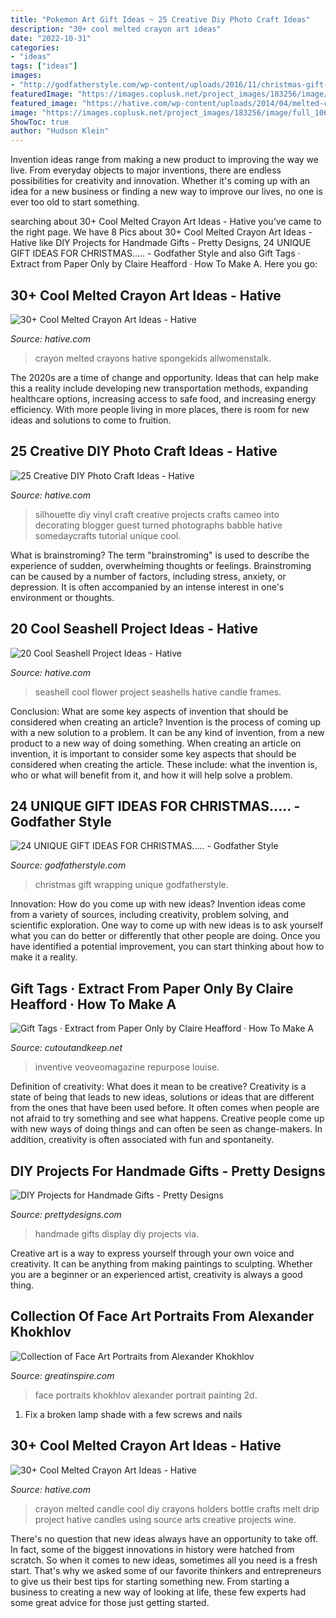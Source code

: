 ```yaml
---
title: "Pokemon Art Gift Ideas ~ 25 Creative Diy Photo Craft Ideas"
description: "30+ cool melted crayon art ideas"
date: "2022-10-31"
categories:
- "ideas"
tags: ["ideas"]
images:
- "http://godfatherstyle.com/wp-content/uploads/2016/11/christmas-gift-wrapping-ideas3-1024x767.jpg"
featuredImage: "https://images.coplusk.net/project_images/183256/image/full_106735_2F2015-01-12-113915-Gift%2BTags.jpg"
featured_image: "https://hative.com/wp-content/uploads/2014/04/melted-crayon-art/4-diy-candle-holders.jpg"
image: "https://images.coplusk.net/project_images/183256/image/full_106735_2F2015-01-12-113915-Gift%2BTags.jpg"
ShowToc: true
author: "Hudson Klein"
---
```



Invention ideas range from making a new product to improving the way we live. From everyday objects to major inventions, there are endless possibilities for creativity and innovation. Whether it's coming up with an idea for a new business or finding a new way to improve our lives, no one is ever too old to start something.

	

		
searching about 30+ Cool Melted Crayon Art Ideas - Hative you've came to the right page. We have 8 Pics about 30+ Cool Melted Crayon Art Ideas - Hative like DIY Projects for Handmade Gifts - Pretty Designs, 24 UNIQUE GIFT IDEAS FOR CHRISTMAS..... - Godfather Style and also Gift Tags · Extract from Paper Only by Claire Heafford · How To Make A. Here you go:
		
    
## 30+ Cool Melted Crayon Art Ideas - Hative

<img loading=lazy src="http://hative.com/wp-content/uploads/2014/04/melted-crayon-art/7-you-are-my-sunshine.jpg" onerror="this.onerror=null;this.src='https://tse1.mm.bing.net/th?id=OIP.wfYKYZ7HG_57JvzGlN3VtgHaJ4&amp;pid=15.1';" alt="30+ Cool Melted Crayon Art Ideas - Hative">

_Source: hative.com_

>crayon melted crayons hative spongekids allwomenstalk. 

	

The 2020s are a time of change and opportunity. Ideas that can help make this a reality include developing new transportation methods, expanding healthcare options, increasing access to safe food, and increasing energy efficiency. With more people living in more places, there is room for new ideas and solutions to come to fruition.

    
## 25 Creative DIY Photo Craft Ideas - Hative

<img loading=lazy src="https://hative.com/wp-content/uploads/2014/11/diy-photo-craft-ideas/18-diy-photo-craft-ideas.jpg" onerror="this.onerror=null;this.src='https://tse3.mm.bing.net/th?id=OIP.Ub9w3d82j3XJNWB5e_IndQAAAA&amp;pid=15.1';" alt="25 Creative DIY Photo Craft Ideas - Hative">

_Source: hative.com_

>silhouette diy vinyl craft creative projects crafts cameo into decorating blogger guest turned photographs babble hative somedaycrafts tutorial unique cool. 

	

What is brainstroming?
The term "brainstroming" is used to describe the experience of sudden, overwhelming thoughts or feelings. Brainstroming can be caused by a number of factors, including stress, anxiety, or depression. It is often accompanied by an intense interest in one's environment or thoughts.

    
## 20 Cool Seashell Project Ideas - Hative

<img loading=lazy src="https://hative.com/wp-content/uploads/2014/12/seashell-project-ideas/8-seashell-flower.jpg" onerror="this.onerror=null;this.src='https://tse2.mm.bing.net/th?id=OIP.DhHBkS07_Q0sr5Fnyjy0_QHaJ6&amp;pid=15.1';" alt="20 Cool Seashell Project Ideas - Hative">

_Source: hative.com_

>seashell cool flower project seashells hative candle frames. 

	

Conclusion: What are some key aspects of invention that should be considered when creating an article?
Invention is the process of coming up with a new solution to a problem. It can be any kind of invention, from a new product to a new way of doing something. When creating an article on invention, it is important to consider some key aspects that should be considered when creating the article. These include: what the invention is, who or what will benefit from it, and how it will help solve a problem.

    
## 24 UNIQUE GIFT IDEAS FOR CHRISTMAS..... - Godfather Style

<img loading=lazy src="http://godfatherstyle.com/wp-content/uploads/2016/11/christmas-gift-wrapping-ideas3-1024x767.jpg" onerror="this.onerror=null;this.src='https://tse2.mm.bing.net/th?id=OIP.63-AfxENJHqDDza6RQ18MgHaFj&amp;pid=15.1';" alt="24 UNIQUE GIFT IDEAS FOR CHRISTMAS..... - Godfather Style">

_Source: godfatherstyle.com_

>christmas gift wrapping unique godfatherstyle. 

	

Innovation: How do you come up with new ideas?
Invention ideas come from a variety of sources, including creativity, problem solving, and scientific exploration. One way to come up with new ideas is to ask yourself what you can do better or differently that other people are doing. Once you have identified a potential improvement, you can start thinking about how to make it a reality.

    
## Gift Tags · Extract From Paper Only By Claire Heafford · How To Make A

<img loading=lazy src="https://images.coplusk.net/project_images/183256/image/full_106735_2F2015-01-12-113915-Gift%2BTags.jpg" onerror="this.onerror=null;this.src='https://tse3.mm.bing.net/th?id=OIP.BT_pgwgCKKEByn2xPCNllwHaKF&amp;pid=15.1';" alt="Gift Tags · Extract from Paper Only by Claire Heafford · How To Make A">

_Source: cutoutandkeep.net_

>inventive veoveomagazine repurpose louise. 

	

Definition of creativity: What does it mean to be creative?
Creativity is a state of being that leads to new ideas, solutions or ideas that are different from the ones that have been used before. It often comes when people are not afraid to try something and see what happens. Creative people come up with new ways of doing things and can often be seen as change-makers. In addition, creativity is often associated with fun and spontaneity.

    
## DIY Projects For Handmade Gifts - Pretty Designs

<img loading=lazy src="http://www.prettydesigns.com/wp-content/uploads/2014/07/Photo-Display.jpg" onerror="this.onerror=null;this.src='https://tse2.mm.bing.net/th?id=OIP.QHXW6PI1VmLDhq8AkHnTMwAAAA&amp;pid=15.1';" alt="DIY Projects for Handmade Gifts - Pretty Designs">

_Source: prettydesigns.com_

>handmade gifts display diy projects via. 

	

Creative art is a way to express yourself through your own voice and creativity. It can be anything from making paintings to sculpting. Whether you are a beginner or an experienced artist, creativity is always a good thing.

    
## Collection Of Face Art Portraits From Alexander Khokhlov

<img loading=lazy src="https://greatinspire.com/wp-content/uploads/2013/12/Collection-of-Face-Art-Portraits-from-Alexander-Khokhlov-4.jpg" onerror="this.onerror=null;this.src='https://tse3.mm.bing.net/th?id=OIP.8k1VLECuYtUnOiohaIyPMQHaLH&amp;pid=15.1';" alt="Collection of Face Art Portraits from Alexander Khokhlov">

_Source: greatinspire.com_

>face portraits khokhlov alexander portrait painting 2d. 

	

1. Fix a broken lamp shade with a few screws and nails

    
## 30+ Cool Melted Crayon Art Ideas - Hative

<img loading=lazy src="https://hative.com/wp-content/uploads/2014/04/melted-crayon-art/4-diy-candle-holders.jpg" onerror="this.onerror=null;this.src='https://tse2.mm.bing.net/th?id=OIP.XVJtCPRKp7A7oZLGZwa-OQHaHa&amp;pid=15.1';" alt="30+ Cool Melted Crayon Art Ideas - Hative">

_Source: hative.com_

>crayon melted candle cool diy crayons holders bottle crafts melt drip project hative candles using source arts creative projects wine. 

	

There's no question that new ideas always have an opportunity to take off. In fact, some of the biggest innovations in history were hatched from scratch. So when it comes to new ideas, sometimes all you need is a fresh start. That's why we asked some of our favorite thinkers and entrepreneurs to give us their best tips for starting something new. From starting a business to creating a new way of looking at life, these few experts had some great advice for those just getting started.

